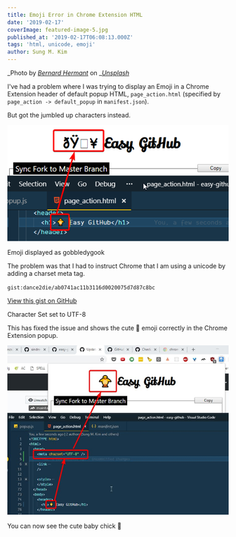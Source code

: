 ```yaml
---
title: Emoji Error in Chrome Extension HTML
date: '2019-02-17'
coverImage: featured-image-5.jpg
published_at: '2019-02-17T06:08:13.000Z'
tags: 'html, unicode, emoji'
author: Sung M. Kim
---
```


_Photo by _[_Bernard Hermant_](https://unsplash.com/photos/bSpqe48INMg?utm_source=unsplash&utm_medium=referral&utm_content=creditCopyText)_ on _[_Unsplash_](https://unsplash.com/search/photos/emoji?utm_source=unsplash&utm_medium=referral&utm_content=creditCopyText)

I've had a problem where I was trying to display an Emoji in a Chrome Extension header of default popup HTML, `page_action.html` (specified by `page_action -> default_popup` in `manifest.json`).

But got the jumbled up characters instead.

![](./images/2019-02-16_23-00-15.png)

Emoji displayed as gobbledygook

The problem was that I had to instruct Chrome that I am using a unicode by adding a charset meta tag.

``gist:dance2die/ab0741ac11b3116d0020075d7d87c8bc``

<a href="https://gist.github.com/dance2die/ab0741ac11b3116d0020075d7d87c8bc">View this gist on GitHub</a>

Character Set set to UTF-8  

This has fixed the issue and shows the cute 🐥 emoji correctly in the Chrome Extension popup.

![](./images/emoji-shown.jpg)

You can now see the cute baby chick 🐥

